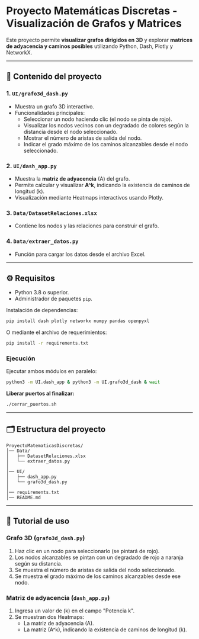 
# Proyecto Matemáticas Discretas - Visualización de Grafos y Matrices

Este proyecto permite **visualizar grafos dirigidos en 3D** y explorar **matrices de adyacencia y caminos posibles** utilizando Python, Dash, Plotly y NetworkX.

---

## 🔹 Contenido del proyecto

### 1. `UI/grafo3d_dash.py`
- Muestra un grafo 3D interactivo.
- Funcionalidades principales:
  - Seleccionar un nodo haciendo clic (el nodo se pinta de rojo).
  - Visualizar los nodos vecinos con un degradado de colores según la distancia desde el nodo seleccionado.
  - Mostrar el número de aristas de salida del nodo.
  - Indicar el grado máximo de los caminos alcanzables desde el nodo seleccionado.

### 2. `UI/dash_app.py`
- Muestra la **matriz de adyacencia** \(A\) del grafo.
- Permite calcular y visualizar **A^k**, indicando la existencia de caminos de longitud \(k\).
- Visualización mediante Heatmaps interactivos usando Plotly.

### 3. `Data/DatasetRelaciones.xlsx`
- Contiene los nodos y las relaciones para construir el grafo.

### 4. `Data/extraer_datos.py`
- Función para cargar los datos desde el archivo Excel.

---

## ⚙️ Requisitos

- Python 3.8 o superior.
- Administrador de paquetes `pip`.

Instalación de dependencias:

```bash
pip install dash plotly networkx numpy pandas openpyxl
```

O mediante el archivo de requerimientos:

```bash
pip install -r requirements.txt
```

### Ejecución

Ejecutar ambos módulos en paralelo:

```bash
python3 -m UI.dash_app & python3 -m UI.grafo3d_dash & wait
```

**Liberar puertos al finalizar:**

```bash
./cerrar_puertos.sh
```

---

## 🗂️ Estructura del proyecto

```
ProyectoMatematicasDiscretas/
│── Data/
│   ├── DatasetRelaciones.xlsx
│   └── extraer_datos.py
│
│── UI/
│   ├── dash_app.py
│   └── grafo3d_dash.py
│
│── requirements.txt
│── README.md
```

---

## 🔹 Tutorial de uso

### Grafo 3D (`grafo3d_dash.py`)
1. Haz clic en un nodo para seleccionarlo (se pintará de rojo).
2. Los nodos alcanzables se pintan con un degradado de rojo a naranja según su distancia.
3. Se muestra el número de aristas de salida del nodo seleccionado.
4. Se muestra el grado máximo de los caminos alcanzables desde ese nodo.

### Matriz de adyacencia (`dash_app.py`)
1. Ingresa un valor de \(k\) en el campo "Potencia k".
2. Se muestran dos Heatmaps:
   - La matriz de adyacencia \(A\).
   - La matriz \(A^k\), indicando la existencia de caminos de longitud \(k\).
